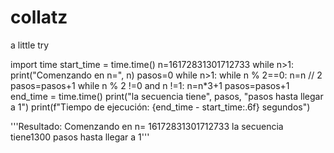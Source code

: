 # collatz
a little try

import time
start_time = time.time()
n=16172831301712733
while n>1:
    print("Comenzando en n=", n)
    pasos=0
    while n>1:
        while n % 2==0:
            n=n // 2
            pasos=pasos+1
        while n % 2 !=0 and n !=1:
             n=n*3+1
             pasos=pasos+1
    end_time = time.time()
    print("la secuencia tiene", pasos, "pasos hasta llegar a 1")
    print(f"Tiempo de ejecución: {end_time - start_time:.6f} segundos")



'''Resultado:
Comenzando en n= 16172831301712733
 la secuencia tiene1300 pasos hasta llegar a  1'''

